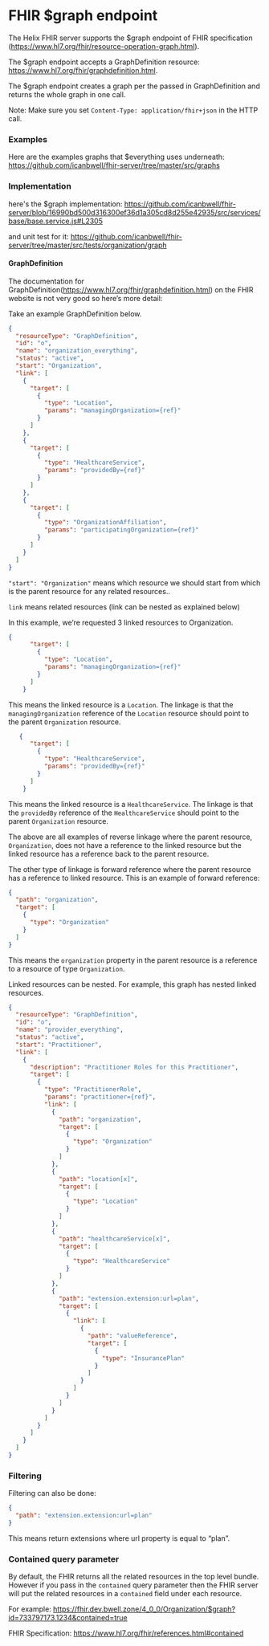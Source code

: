 # FHIR $graph endpoint

The Helix FHIR server supports the $graph endpoint of FHIR specification (https://www.hl7.org/fhir/resource-operation-graph.html).  

The $graph endpoint accepts a GraphDefinition resource: https://www.hl7.org/fhir/graphdefinition.html.

The $graph endpoint creates a graph per the passed in GraphDefinition and returns the whole graph in one call.

Note: Make sure you set `Content-Type: application/fhir+json` in the HTTP call.

### Examples
Here are the examples graphs that $everything uses underneath: https://github.com/icanbwell/fhir-server/tree/master/src/graphs

### Implementation
here's the $graph implementation: https://github.com/icanbwell/fhir-server/blob/16990bd500d316300ef36d1a305cd8d255e42935/src/services/base/base.service.js#L2305

and unit test for it: https://github.com/icanbwell/fhir-server/tree/master/src/tests/organization/graph

#### GraphDefinition
The documentation for GraphDefinition(https://www.hl7.org/fhir/graphdefinition.html) on the FHIR website is not very good so here’s more detail:

Take an example GraphDefinition below.

```json
{
  "resourceType": "GraphDefinition",
  "id": "o",
  "name": "organization_everything",
  "status": "active",
  "start": "Organization",
  "link": [
    {
      "target": [
        {
          "type": "Location",
          "params": "managingOrganization={ref}"
        }
      ]
    },
    {
      "target": [
        {
          "type": "HealthcareService",
          "params": "providedBy={ref}"
        }
      ]
    },
    {
      "target": [
        {
          "type": "OrganizationAffiliation",
          "params": "participatingOrganization={ref}"
        }
      ]
    }
  ]
}
```

`"start": "Organization"` means which resource we should start from which is the parent resource for any related resources..

`link` means related resources (link can be nested as explained below)

In this example, we’re requested 3 linked resources to Organization.

```json
{
      "target": [
        {
          "type": "Location",
          "params": "managingOrganization={ref}"
        }
      ]
    }
```

This means the linked resource is a `Location`.  The linkage is that the `managingOrganization` reference of the `Location` resource should point to the parent `Organization` resource.


```json
   {
      "target": [
        {
          "type": "HealthcareService",
          "params": "providedBy={ref}"
        }
      ]
    }
```

This means the linked resource is a `HealthcareService`. The linkage is that the `providedBy` reference of the `HealthcareService` should point to the parent `Organization` resource.

The above are all examples of reverse linkage where the parent resource, `Organization`, does not have a reference to the linked resource but the linked resource has a reference back to the parent resource.

The other type of linkage is forward reference where the parent resource has a reference to linked resource.  This is an example of forward reference:
```json
{
  "path": "organization",
  "target": [
    {
      "type": "Organization"
    }
  ]
}
```

This means the `organization` property in the parent resource is a reference to a resource of type `Organization`.

Linked resources can be nested.  For example, this graph has nested linked resources.
```json
{
  "resourceType": "GraphDefinition",
  "id": "o",
  "name": "provider_everything",
  "status": "active",
  "start": "Practitioner",
  "link": [
    {
      "description": "Practitioner Roles for this Practitioner",
      "target": [
        {
          "type": "PractitionerRole",
          "params": "practitioner={ref}",
          "link": [
            {
              "path": "organization",
              "target": [
                {
                  "type": "Organization"
                }
              ]
            },
            {
              "path": "location[x]",
              "target": [
                {
                  "type": "Location"
                }
              ]
            },
            {
              "path": "healthcareService[x]",
              "target": [
                {
                  "type": "HealthcareService"
                }
              ]
            },
            {
              "path": "extension.extension:url=plan",
              "target": [
                {
                  "link": [
                    {
                      "path": "valueReference",
                      "target": [
                        {
                          "type": "InsurancePlan"
                        }
                      ]
                    }
                  ]
                }
              ]
            }
          ]
        }
      ]
    }
  ]
}
```

### Filtering
Filtering can also be done:
```json
{
  "path": "extension.extension:url=plan"
}
```

This means return extensions where url property is equal to “plan”.

### Contained query parameter
By default, the FHIR returns all the related resources in the top level bundle.  
However if you pass in the `contained` query parameter then the FHIR server will put the related resources in a `contained` field under each resource.

For example: https://fhir.dev.bwell.zone/4_0_0/Organization/$graph?id=733797173,1234&contained=true

FHIR Specification: https://www.hl7.org/fhir/references.html#contained
